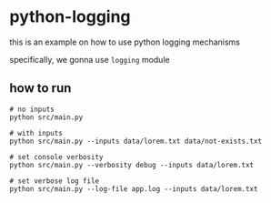 
# python-logging

this is an example on how to use python logging mechanisms

specifically, we gonna use ```logging``` module

## how to run

    # no inputs
    python src/main.py

    # with inputs
    python src/main.py --inputs data/lorem.txt data/not-exists.txt

    # set console verbosity
    python src/main.py --verbosity debug --inputs data/lorem.txt

    # set verbose log file
    python src/main.py --log-file app.log --inputs data/lorem.txt